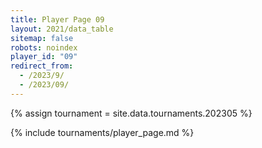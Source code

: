 ```yaml
---
title: Player Page 09
layout: 2021/data_table
sitemap: false
robots: noindex
player_id: "09"
redirect_from:
  - /2023/9/
  - /2023/09/
---
```

{% assign tournament = site.data.tournaments.202305 %}

{% include tournaments/player_page.md %}
